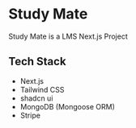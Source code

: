 # Study Mate

Study Mate is a LMS Next.js Project

## Tech Stack

- Next.js
- Tailwind CSS
- shadcn ui
- MongoDB (Mongoose ORM)
- Stripe

